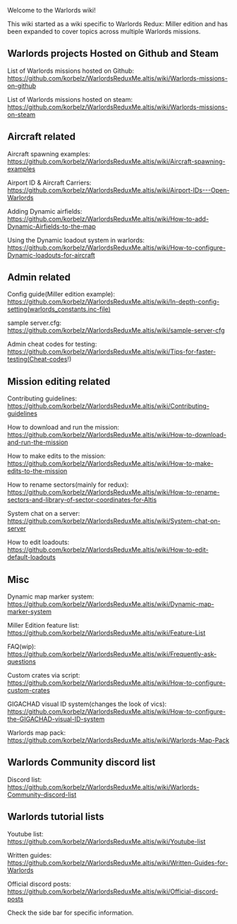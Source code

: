 Welcome to the Warlords wiki!

This wiki started as a wiki specific to Warlords Redux: Miller edition and has been expanded to cover topics across multiple Warlords missions.

## Warlords projects Hosted on Github and Steam

List of Warlords missions hosted on Github: https://github.com/korbelz/WarlordsReduxMe.altis/wiki/Warlords-missions-on-github

List of Warlords missions hosted on steam: https://github.com/korbelz/WarlordsReduxMe.altis/wiki/Warlords-missions-on-steam

## Aircraft related 
Aircraft spawning examples: https://github.com/korbelz/WarlordsReduxMe.altis/wiki/Aircraft-spawning-examples

Airport ID & Aircraft Carriers: https://github.com/korbelz/WarlordsReduxMe.altis/wiki/Airport-IDs---Open-Warlords

Adding Dynamic airfields: https://github.com/korbelz/WarlordsReduxMe.altis/wiki/How-to-add-Dynamic-Airfields-to-the-map

Using the Dynamic loadout system in warlords: https://github.com/korbelz/WarlordsReduxMe.altis/wiki/How-to-configure-Dynamic-loadouts-for-aircraft



## Admin related

Config guide(Miller edition example): https://github.com/korbelz/WarlordsReduxMe.altis/wiki/In-depth-config-setting(warlords_constants.inc-file)

sample server.cfg: https://github.com/korbelz/WarlordsReduxMe.altis/wiki/sample-server-cfg

Admin cheat codes for testing: https://github.com/korbelz/WarlordsReduxMe.altis/wiki/Tips-for-faster-testing(Cheat-codes!)

## Mission editing related

Contributing guidelines: https://github.com/korbelz/WarlordsReduxMe.altis/wiki/Contributing-guidelines

How to download and run the mission: https://github.com/korbelz/WarlordsReduxMe.altis/wiki/How-to-download-and-run-the-mission

How to make edits to the mission: https://github.com/korbelz/WarlordsReduxMe.altis/wiki/How-to-make-edits-to-the-mission

How to rename sectors(mainly for redux): https://github.com/korbelz/WarlordsReduxMe.altis/wiki/How-to-rename-sectors-and-library-of-sector-coordinates-for-Altis

System chat on a server: https://github.com/korbelz/WarlordsReduxMe.altis/wiki/System-chat-on-server

How to edit loadouts: https://github.com/korbelz/WarlordsReduxMe.altis/wiki/How-to-edit-default-loadouts


## Misc

Dynamic map marker system: https://github.com/korbelz/WarlordsReduxMe.altis/wiki/Dynamic-map-marker-system

Miller Edition feature list: https://github.com/korbelz/WarlordsReduxMe.altis/wiki/Feature-List

FAQ(wip): https://github.com/korbelz/WarlordsReduxMe.altis/wiki/Frequently-ask-questions

Custom crates via script: https://github.com/korbelz/WarlordsReduxMe.altis/wiki/How-to-configure-custom-crates

GIGACHAD visual ID system(changes the look of vics): https://github.com/korbelz/WarlordsReduxMe.altis/wiki/How-to-configure-the-GIGACHAD-visual-ID-system

Warlords map pack: https://github.com/korbelz/WarlordsReduxMe.altis/wiki/Warlords-Map-Pack

## Warlords Community discord list

Discord list: https://github.com/korbelz/WarlordsReduxMe.altis/wiki/Warlords-Community-discord-list

## Warlords tutorial lists
Youtube list: https://github.com/korbelz/WarlordsReduxMe.altis/wiki/Youtube-list

Written guides: https://github.com/korbelz/WarlordsReduxMe.altis/wiki/Written-Guides-for-Warlords

Official discord posts: https://github.com/korbelz/WarlordsReduxMe.altis/wiki/Official-discord-posts



Check the side bar for specific information.

